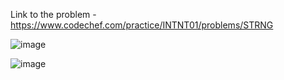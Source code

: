 Link to the problem - https://www.codechef.com/practice/INTNT01/problems/STRNG


![image](https://github.com/Haleshot/Competitive-Programming/assets/57552973/0ea28767-a473-4ade-be51-78b941a14f6e)


![image](https://github.com/Haleshot/Competitive-Programming/assets/57552973/69877dc8-c51e-4894-9940-0175d6511cba)

